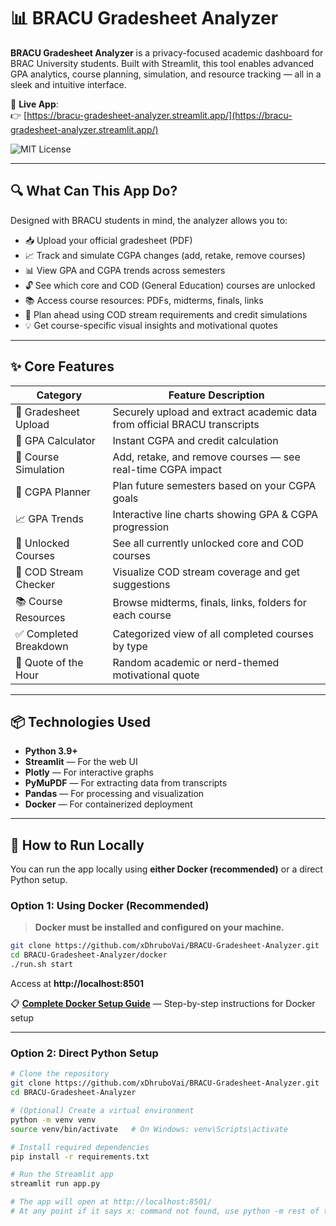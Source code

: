 # 📊 BRACU Gradesheet Analyzer

**BRACU Gradesheet Analyzer** is a privacy-focused academic dashboard for BRAC University students. Built with Streamlit, this tool enables advanced GPA analytics, course planning, simulation, and resource tracking — all in a sleek and intuitive interface.

🔗 **Live App**:  
👉 [https://bracu-gradesheet-analyzer.streamlit.app/](https://bracu-gradesheet-analyzer.streamlit.app/)

![MIT License](https://img.shields.io/badge/license-MIT-green.svg)

---

## 🔍 What Can This App Do?

Designed with BRACU students in mind, the analyzer allows you to:

- 📥 Upload your official gradesheet (PDF)
- 📈 Track and simulate CGPA changes (add, retake, remove courses)
- 📊 View GPA and CGPA trends across semesters
- 🔓 See which core and COD (General Education) courses are unlocked
- 📚 Access course resources: PDFs, midterms, finals, links
- 🧠 Plan ahead using COD stream requirements and credit simulations
- 💡 Get course-specific visual insights and motivational quotes

---

## ✨ Core Features

| Category               | Feature Description |
|------------------------|---------------------|
| 🧾 Gradesheet Upload   | Securely upload and extract academic data from official BRACU transcripts |
| 🧮 GPA Calculator      | Instant CGPA and credit calculation |
| 🔁 Course Simulation   | Add, retake, and remove courses — see real-time CGPA impact |
| 🎯 CGPA Planner        | Plan future semesters based on your CGPA goals |
| 📈 GPA Trends          | Interactive line charts showing GPA & CGPA progression |
| 📘 Unlocked Courses    | See all currently unlocked core and COD courses |
| 🧠 COD Stream Checker  | Visualize COD stream coverage and get suggestions |
| 📚 Course Resources    | Browse midterms, finals, links, folders for each course |
| ✅ Completed Breakdown | Categorized view of all completed courses by type |
| 🌟 Quote of the Hour   | Random academic or nerd-themed motivational quote

---

## 📦 Technologies Used

- **Python 3.9+**
- **Streamlit** — For the web UI
- **Plotly** — For interactive graphs
- **PyMuPDF** — For extracting data from transcripts
- **Pandas** — For processing and visualization
- **Docker** — For containerized deployment

---

## 📁 How to Run Locally

You can run the app locally using **either Docker (recommended)** or a direct Python setup.

### Option 1: Using Docker (Recommended)

> **Docker must be installed and configured on your machine.**

```bash
git clone https://github.com/xDhruboVai/BRACU-Gradesheet-Analyzer.git
cd BRACU-Gradesheet-Analyzer/docker
./run.sh start
```

Access at **http://localhost:8501**

📋 **[Complete Docker Setup Guide](docker/DOCKER_LOCAL.md)** — Step-by-step instructions for Docker setup

---

### Option 2: Direct Python Setup

```bash
# Clone the repository
git clone https://github.com/xDhruboVai/BRACU-Gradesheet-Analyzer.git
cd BRACU-Gradesheet-Analyzer

# (Optional) Create a virtual environment
python -m venv venv
source venv/bin/activate   # On Windows: venv\Scripts\activate

# Install required dependencies
pip install -r requirements.txt

# Run the Streamlit app
streamlit run app.py

# The app will open at http://localhost:8501/
# At any point if it says x: command not found, use python -m rest of the command
```
